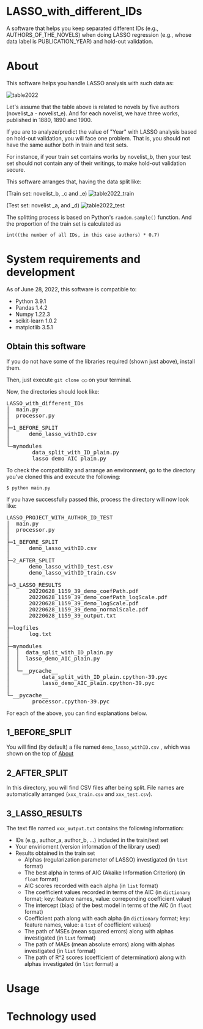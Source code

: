 # LASSO_with_different_IDs
A software that helps you keep separated different IDs (e.g., AUTHORS_OF_THE_NOVELS) when doing LASSO regression (e.g., whose data label is PUBLICATION_YEAR) and hold-out validation.

# About
This software helps you handle LASSO analysis with such data as:

![table2022](https://user-images.githubusercontent.com/108203298/176083539-db34aff0-d9e8-4f58-8f15-63c2479e8798.png)

Let's assume that the table above is related to novels by five authors (novelist_a - novelist_e). And for each novelist, we have three works, published in 1880, 1890 and 1900. 

If you are to analyze/predict the value of "Year" with LASSO analysis based on hold-out validation, you will face one problem. That is, you should not have the same author both in train and test sets.

For instance, if your train set contains works by novelist_b, then your test set should not contain any of their writings, to make hold-out validation secure.

This software arranges that, having the data split like:

(Train set: novelist_b, _c and _e)
![table2022_train](https://user-images.githubusercontent.com/108203298/176084789-a6968cf0-e4e3-40ab-8277-5ca8c89e885a.png)


(Test set: novelist _a, and _d)
![table2022_test](https://user-images.githubusercontent.com/108203298/176084984-175dfa26-d8f5-40ee-ab7e-a9a6775d4e45.png)

The splitting process is based on Python's `random.sample()` function. And the proportion of the train set is calculated as 

`int((the number of all IDs, in this case authors) * 0.7)`


# System requirements and development
As of June 28, 2022, this software is compatible to:

- Python 3.9.1 
- Pandas 1.4.2
- Numpy 1.22.3 
- scikit-learn 1.0.2 
- matplotlib 3.5.1 


<h2>Obtain this software</h2>
If you do not have some of the libraries required (shown just above), install them.

Then, just execute `git clone ○○` on your terminal.

Now, the directories should look like:<br>
<pre>
LASSO_with_different_IDs
│  main.py
│  processor.py
│
├─1_BEFORE_SPLIT
│      demo_lasso_withID.csv
│
└─mymodules
        data_split_with_ID_plain.py
        lasso_demo_AIC_plain.py
</pre>

To check the compatibility and arrange an environment, go to the directory you've cloned this and execute the following:

`$ python main.py`

If you have successfully passed this, process the directory will now look like:
<pre>
LASSO_PROJECT_WITH_AUTHOR_ID_TEST
│  main.py
│  processor.py
│
├─1_BEFORE_SPLIT
│      demo_lasso_withID.csv
│
├─2_AFTER_SPLIT
│      demo_lasso_withID_test.csv
│      demo_lasso_withID_train.csv
│
├─3_LASSO_RESULTS
│      20220628_1159_39_demo_coefPath.pdf
│      20220628_1159_39_demo_coefPath_logScale.pdf
│      20220628_1159_39_demo_logScale.pdf
│      20220628_1159_39_demo_normalScale.pdf
│      20220628_1159_39_output.txt
│
├─logfiles
│      log.txt
│
├─mymodules
│  │  data_split_with_ID_plain.py
│  │  lasso_demo_AIC_plain.py
│  │
│  └─__pycache__
│          data_split_with_ID_plain.cpython-39.pyc
│          lasso_demo_AIC_plain.cpython-39.pyc
│
└─__pycache__
        processor.cpython-39.pyc
</pre>

For each of the above, you can find explanations below.


## 1_BEFORE_SPLIT
You will find (by default) a file named `demo_lasso_withID.csv` , which was shown on the top of [About](#About)


## 2_AFTER_SPLIT
In this directory, you will find CSV files after being split. File names are automatically arranged (`xxx_train.csv` and `xxx_test.csv`).

## 3_LASSO_RESULTS
The text file named `xxx_output.txt` contains the following information:
- IDs (e.g., author_a, author_b, ...) included in the train/test set
- Your envirioment (version information of the library used)
- Results obtained in the train set
  - Alphas (regularization parameter of LASSO) investigated (in `list` format)
  - The best alpha in terms of AIC (Akaike Information Criterion) (in `float` format)
  - AIC scores recorded with each alpha (in `list` format)
  - The coefficient values recorded in terms of the AIC (in `dictionary` format; key: feature names, value: correponding coefficient value) 
  - The intercept (bias) of the best model in terms of the AIC  (in `float` format)
  - Coefficient path along with each alpha (in `dictionary` format; key: feature names, value: a `list` of coefficient values) 
  - The path of MSEs (mean squared errors) along with alphas investigated (in `list` format)
  - The path of MAEs (mean absolute errors) along with alphas investigated (in `list` format)
  - The path of R^2 scores (coefficient of determination) along with alphas investigated (in `list` format)
a 

# Usage
# Technology used
